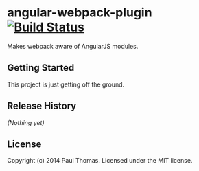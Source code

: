 # angular-webpack-plugin [![Build Status](https://secure.travis-ci.org/stackfull/angular-webpack-plugin.png?branch=master)](http://travis-ci.org/stackfull/angular-webpack-plugin)

Makes webpack aware of AngularJS modules.

## Getting Started
This project is just getting off the ground.


## Release History
_(Nothing yet)_

## License
Copyright (c) 2014 Paul Thomas. Licensed under the MIT license.
